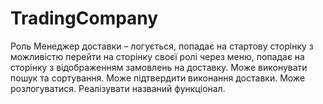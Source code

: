 # TradingCompany
Роль Менеджер доставки – логується, попадає на стартову сторінку з можливістю перейти на сторінку своєї ролі через меню, попадає на сторінку з відображенням замовлень на доставку. 
Може виконувати пошук та сортування. 
Може підтвердити виконання доставки. 
Може розлогуватися. 
Реалізувати названий функціонал.
